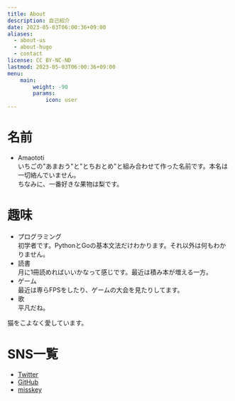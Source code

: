 ```yaml
---
title: About
description: 自己紹介
date: 2023-05-03T06:00:36+09:00
aliases:
  - about-us
  - about-hugo
  - contact
license: CC BY-NC-ND
lastmod: 2023-05-03T06:00:36+09:00
menu:
    main: 
        weight: -90
        params:
            icon: user
---
```


# 名前

* Amaototi  
いちごの"あまおう"と"とちおとめ"と組み合わせて作った名前です。本名は一切絡んでいません。  
ちなみに、一番好きな果物は梨です。

# 趣味

* プログラミング  
初学者です。PythonとGoの基本文法だけわかります。それ以外は何もわかりません。
* 読書  
月に1冊読めればいいかなって感じです。最近は積み本が増える一方。
* ゲーム  
最近は専らFPSをしたり、ゲームの大会を見たりしてます。
* 歌  
平凡だね。

猫をこよなく愛しています。

# SNS一覧

* [Twitter](https://twitter.com/Amaototi1024)
* [GitHub](https://github.com/Amaototi)
* [misskey](https://misskey.io/@amaototi)